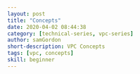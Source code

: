 ```yaml
---
layout: post
title: "Concepts"
date: 2020-04-02 08:44:38
category: [technical-series, vpc-series]
author: samGordon
short-description: VPC Concepts
tags: [vpc, concepts]
skill: beginner
---
```

